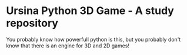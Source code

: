 # Ursina Python 3D Game - A study repository


You probably know how powerfull python is this, but you probably don't know that there is an engine for 3D and 2D games!
